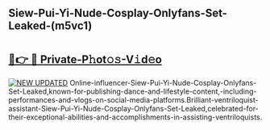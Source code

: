 ## Siew-Pui-Yi-Nude-Cosplay-Onlyfans-Set-Leaked-(m5vc1)


# <h2><a href="https://mediaupload.pro?-19M">🔗👉 🔴 Private-P𝚑ot𝚘𝚜-V𝚒d𝚎o</a></h2>

[![NEW UPDATED](https://i.imgur.com/0qMVB7G.gif)](https://mediaupload.pro?-19M)
Online-influencer-Siew-Pui-Yi-Nude-Cosplay-Onlyfans-Set-Leaked,known-for-publishing-dance-and-lifestyle-content,-including-performances-and-vlogs-on-social-media-platforms.Brilliant-ventriloquist-assistant-Siew-Pui-Yi-Nude-Cosplay-Onlyfans-Set-Leaked,celebrated-for-their-exceptional-abilities-and-accomplishments-in-assisting-ventriloquists.  